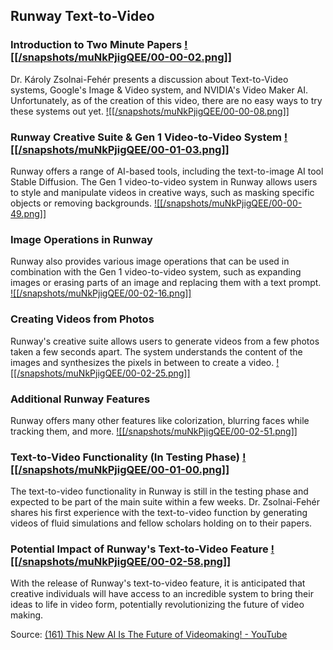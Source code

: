 ## Runway Text-to-Video
### Introduction to Two Minute Papers [![[/snapshots/muNkPjigQEE/00-00-02.png]]](<https://youtu.be/muNkPjigQEE?t=0s>)
Dr. Károly Zsolnai-Fehér presents a discussion about Text-to-Video systems, Google's Image & Video system, and NVIDIA's Video Maker AI. Unfortunately, as of the creation of this video, there are no easy ways to try these systems out yet. [![[/snapshots/muNkPjigQEE/00-00-08.png]]](<https://youtu.be/muNkPjigQEE?t=5s>)

### Runway Creative Suite & Gen 1 Video-to-Video System [![[/snapshots/muNkPjigQEE/00-01-03.png]]](<https://youtu.be/muNkPjigQEE?t=61s>)
Runway offers a range of AI-based tools, including the text-to-image AI tool Stable Diffusion. The Gen 1 video-to-video system in Runway allows users to style and manipulate videos in creative ways, such as masking specific objects or removing backgrounds. [![[/snapshots/muNkPjigQEE/00-00-49.png]]](<https://youtu.be/muNkPjigQEE?t=46s>)

### Image Operations in Runway
Runway also provides various image operations that can be used in combination with the Gen 1 video-to-video system, such as expanding images or erasing parts of an image and replacing them with a text prompt. [![[/snapshots/muNkPjigQEE/00-02-16.png]]](<https://youtu.be/muNkPjigQEE?t=133s>)

### Creating Videos from Photos
Runway's creative suite allows users to generate videos from a few photos taken a few seconds apart. The system understands the content of the images and synthesizes the pixels in between to create a video. [![[/snapshots/muNkPjigQEE/00-02-25.png]]](<https://youtu.be/muNkPjigQEE?t=142s>)

### Additional Runway Features
Runway offers many other features like colorization, blurring faces while tracking them, and more. [![[/snapshots/muNkPjigQEE/00-02-51.png]]](<https://youtu.be/muNkPjigQEE?t=167s>)

### Text-to-Video Functionality (In Testing Phase) [![[/snapshots/muNkPjigQEE/00-01-00.png]]](<https://youtu.be/muNkPjigQEE?t=58s>)
The text-to-video functionality in Runway is still in the testing phase and expected to be part of the main suite within a few weeks. Dr. Zsolnai-Fehér shares his first experience with the text-to-video function by generating videos of fluid simulations and fellow scholars holding on to their papers. 

### Potential Impact of Runway's Text-to-Video Feature [![[/snapshots/muNkPjigQEE/00-02-58.png]]](<https://youtu.be/muNkPjigQEE?t=175s>)
With the release of Runway's text-to-video feature, it is anticipated that creative individuals will have access to an incredible system to bring their ideas to life in video form, potentially revolutionizing the future of video making. 

Source: [(161) This New AI Is The Future of Videomaking! - YouTube](https://www.youtube.com/watch?v=muNkPjigQEE)
